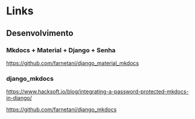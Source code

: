 # Links

## Desenvolvimento

### Mkdocs + Material + Django + Senha
https://github.com/farnetani/django_material_mkdocs

### django_mkdocs

https://www.hacksoft.io/blog/integrating-a-password-protected-mkdocs-in-django/

https://github.com/farnetani/django_mkdocs

